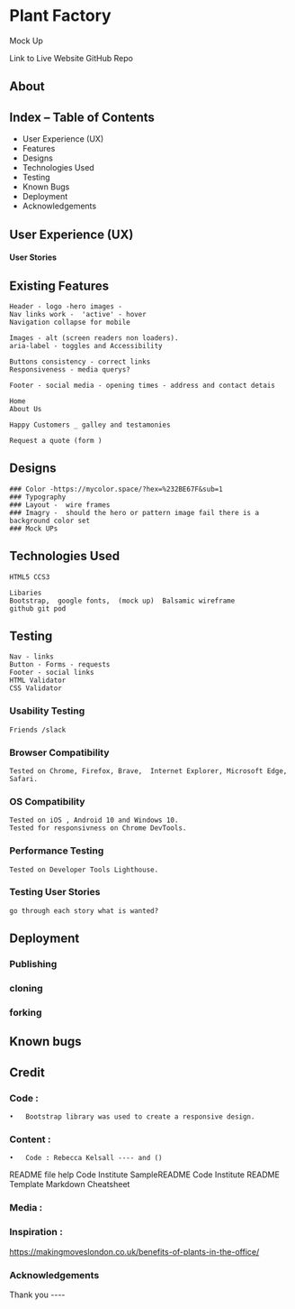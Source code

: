 # Plant Factory 


Mock Up  


Link to Live Website 
GitHub Repo 



## About 

## Index – Table of Contents

* User Experience (UX)
* Features
* Designs
* Technologies Used
* Testing 
* Known Bugs
* Deployment
* Acknowledgements 

## User Experience (UX)
#### User Stories

## Existing Features

    Header - logo -hero images -  
    Nav links work -  'active' - hover
    Navigation collapse for mobile

    Images - alt (screen readers non loaders).
    aria-label - toggles and Accessibility

    Buttons consistency - correct links
    Responsiveness - media querys?

    Footer - social media - opening times - address and contact detais

    Home
    About Us

    Happy Customers _ galley and testamonies 

    Request a quote (form )
	
## Designs

    ### Color -https://mycolor.space/?hex=%232BE67F&sub=1
    ### Typography 
    ### Layout -  wire frames 
    ### Imagry -  should the hero or pattern image fail there is a background color set
    ### Mock UPs


## Technologies Used 
    HTML5 CCS3 

    Libaries 
    Bootstrap,  google fonts,  (mock up)  Balsamic wireframe 
    github git pod


## Testing 

    Nav - links
    Button - Forms - requests
    Footer - social links 
    HTML Validator 
    CSS Validator
### Usability Testing
    Friends /slack 
### Browser Compatibility
    Tested on Chrome, Firefox, Brave,  Internet Explorer, Microsoft Edge, Safari.
### OS Compatibility
    Tested on iOS , Android 10 and Windows 10.
    Tested for responsivness on Chrome DevTools.
### Performance Testing
    Tested on Developer Tools Lighthouse.

### Testing User Stories
    go through each story what is wanted? 


## Deployment 
### Publishing 
### cloning 
### forking 

## Known bugs 


## Credit

### Code :
    •	Bootstrap library was used to create a responsive design.
### Content :
    •	Code : Rebecca Kelsall ---- and ()

README file help 
Code Institute SampleREADME
Code Institute README Template
Markdown Cheatsheet

### Media :

### Inspiration : 

https://makingmoveslondon.co.uk/benefits-of-plants-in-the-office/   


### Acknowledgements
Thank you ----

